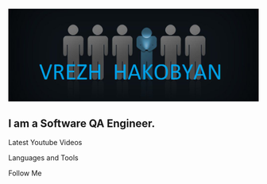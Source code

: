 ![Header](https://github.com/Vrezhhakobyan1/Vrezhhakobyan1/blob/main/assets/header.png)

## I am a Software QA Engineer.

Latest Youtube Videos

Languages and  Tools 

Follow Me